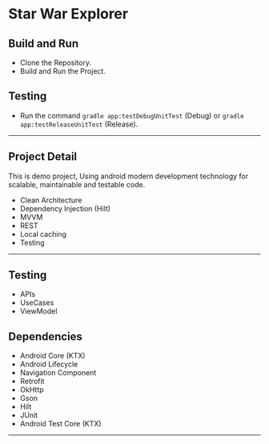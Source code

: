 # Star War Explorer

## Build and Run
- Clone the Repository.
- Build and Run the Project.

## Testing
- Run the command `gradle app:testDebugUnitTest` (Debug) or `gradle app:testReleaseUnitTest` (Release).

---

## Project Detail
This is demo project, Using android modern development technology for scalable, maintainable and testable code.

- Clean Architecture
- Dependency Injection (Hilt)
- MVVM
- REST
- Local caching
- Testing

---

## Testing
- APIs
- UseCases
- ViewModel

## Dependencies
- Android Core (KTX)
- Android Lifecycle
- Navigation Component
- Retrofit
- OkHttp
- Gson
- Hilt
- JUnit
- Android Test Core (KTX)
---
